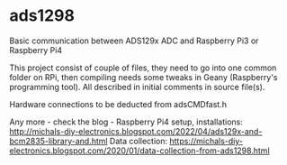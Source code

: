 # ads1298
Basic communication between ADS129x ADC and Raspberry Pi3 or Raspberry Pi4

This project consist of couple of files, they need to go into one common folder on RPi, then compiling needs some tweaks in Geany (Raspberry's programming tool). All described in  initial comments in source file(s).

Hardware connections to be deducted from adsCMDfast.h

Any more - check the blog - Raspberry Pi4 setup, installations: http://michals-diy-electronics.blogspot.com/2022/04/ads129x-and-bcm2835-library-and.html
Data collection: https://michals-diy-electronics.blogspot.com/2020/01/data-collection-from-ads1298.html
